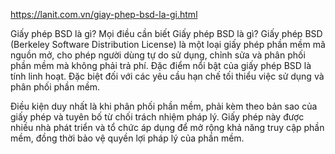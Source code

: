 https://lanit.com.vn/giay-phep-bsd-la-gi.html

Giấy phép BSD là gì? Mọi điều cần biết
Giấy phép BSD là gì?
Giấy phép BSD (Berkeley Software Distribution License) là một loại giấy phép phần mềm mã nguồn mở, cho phép người dùng tự do sử dụng, chỉnh sửa và phân phối phần mềm mà không phải trả phí. Đặc điểm nổi bật của giấy phép BSD là tính linh hoạt. Đặc biệt đối với các yêu cầu hạn chế tối thiểu việc sử dụng và phân phối phần mềm.

Điều kiện duy nhất là khi phân phối phần mềm, phải kèm theo bản sao của giấy phép và tuyên bố từ chối trách nhiệm pháp lý. Giấy phép này được nhiều nhà phát triển và tổ chức áp dụng để mở rộng khả năng truy cập phần mềm, đồng thời bảo vệ quyền lợi pháp lý của phần mềm.
